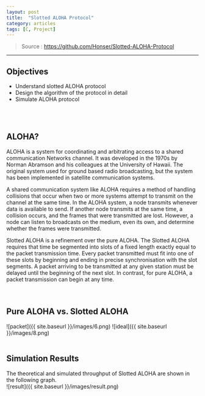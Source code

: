 ```yaml
---
layout: post
title:  "Slotted ALOHA Protocol"
category: articles
tags: [C, Project]
---
```


>Source : <https://github.com/Honser/Slotted-ALOHA-Protocol>  

--- 

## Objectives
- Understand slotted ALOHA protocol
- Design the algorithm of the protocol in detail
- Simulate ALOHA protocol  
<br>
<br>

## ALOHA?  

ALOHA is a system for coordinating and arbitrating access to a shared communication Networks channel. It was developed in the 1970s by Norman Abramson and his colleagues at the University of Hawaii. The original system used for ground based radio broadcasting, but the system has been implemented in satellite communication systems.

A shared communication system like ALOHA requires a method of handling collisions that occur when two or more systems attempt to transmit on the channel at the same time. In the ALOHA system, a node transmits whenever data is available to send. If another node transmits at the same time, a collision occurs, and the frames that were transmitted are lost. However, a node can listen to broadcasts on the medium, even its own, and determine whether the frames were transmitted. 

Slotted ALOHA is a refinement over the pure ALOHA. The Slotted ALOHA requires that time be segmented into slots of a fixed length exactly equal to the packet transmission time. Every packet transmitted must fit into one of these slots by beginning and ending in precise synchronisation with the slot segments. A packet arriving to be transmitted at any given station must be delayed until the beginning of the next slot. In contrast, for pure ALOHA, a packet transmission can begin at any time.  
<br>
<br>

## Pure ALOHA vs. Slotted ALOHA   
![packet]({{ site.baseurl }}/images/6.png)
![ideal]({{ site.baseurl }}/images/8.png)
<br>
<br>

## Simulation Results

The theoretical and simulated throughput of Slotted ALOHA are shown in the following graph.  
![result]({{ site.baseurl }}/images/result.png)
